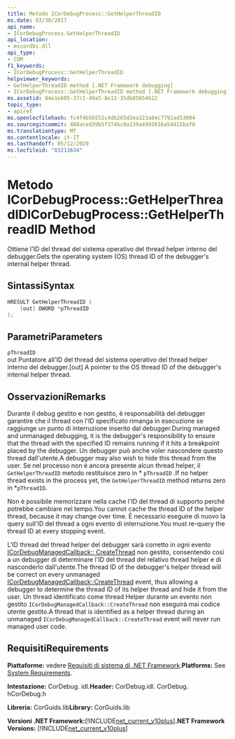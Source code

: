```yaml
---
title: Metodo ICorDebugProcess::GetHelperThreadID
ms.date: 03/30/2017
api_name:
- ICorDebugProcess.GetHelperThreadID
api_location:
- mscordbi.dll
api_type:
- COM
f1_keywords:
- ICorDebugProcess::GetHelperThreadID
helpviewer_keywords:
- GetHelperThreadID method [.NET Framework debugging]
- ICorDebugProcess::GetHelperThreadID method [.NET Framework debugging]
ms.assetid: 84e1e605-37c1-49a5-8e12-35db85654622
topic_type:
- apiref
ms.openlocfilehash: fc4f4b56552c4db265d2ea123a84c7792ad53094
ms.sourcegitcommit: 488aced39b5f374bc0a139a4993616a54d15baf0
ms.translationtype: MT
ms.contentlocale: it-IT
ms.lasthandoff: 05/12/2020
ms.locfileid: "83213634"
---
```

# <a name="icordebugprocessgethelperthreadid-method"></a><span data-ttu-id="f62b1-102">Metodo ICorDebugProcess::GetHelperThreadID</span><span class="sxs-lookup"><span data-stu-id="f62b1-102">ICorDebugProcess::GetHelperThreadID Method</span></span>
<span data-ttu-id="f62b1-103">Ottiene l'ID del thread del sistema operativo del thread helper interno del debugger.</span><span class="sxs-lookup"><span data-stu-id="f62b1-103">Gets the operating system (OS) thread ID of the debugger's internal helper thread.</span></span>  
  
## <a name="syntax"></a><span data-ttu-id="f62b1-104">Sintassi</span><span class="sxs-lookup"><span data-stu-id="f62b1-104">Syntax</span></span>  
  
```cpp  
HRESULT GetHelperThreadID (  
    [out] DWORD *pThreadID  
);  
```  
  
## <a name="parameters"></a><span data-ttu-id="f62b1-105">Parametri</span><span class="sxs-lookup"><span data-stu-id="f62b1-105">Parameters</span></span>  
 `pThreadID`  
 <span data-ttu-id="f62b1-106">out Puntatore all'ID del thread del sistema operativo del thread helper interno del debugger.</span><span class="sxs-lookup"><span data-stu-id="f62b1-106">[out] A pointer to the OS thread ID of the debugger's internal helper thread.</span></span>  
  
## <a name="remarks"></a><span data-ttu-id="f62b1-107">Osservazioni</span><span class="sxs-lookup"><span data-stu-id="f62b1-107">Remarks</span></span>  
 <span data-ttu-id="f62b1-108">Durante il debug gestito e non gestito, è responsabilità del debugger garantire che il thread con l'ID specificato rimanga in esecuzione se raggiunge un punto di interruzione inserito dal debugger.</span><span class="sxs-lookup"><span data-stu-id="f62b1-108">During managed and unmanaged debugging, it is the debugger's responsibility to ensure that the thread with the specified ID remains running if it hits a breakpoint placed by the debugger.</span></span> <span data-ttu-id="f62b1-109">Un debugger può anche voler nascondere questo thread dall'utente.</span><span class="sxs-lookup"><span data-stu-id="f62b1-109">A debugger may also wish to hide this thread from the user.</span></span> <span data-ttu-id="f62b1-110">Se nel processo non è ancora presente alcun thread helper, il `GetHelperThreadID` metodo restituisce zero in \* `pThreadID` .</span><span class="sxs-lookup"><span data-stu-id="f62b1-110">If no helper thread exists in the process yet, the `GetHelperThreadID` method returns zero in \*`pThreadID`.</span></span>  
  
 <span data-ttu-id="f62b1-111">Non è possibile memorizzare nella cache l'ID del thread di supporto perché potrebbe cambiare nel tempo.</span><span class="sxs-lookup"><span data-stu-id="f62b1-111">You cannot cache the thread ID of the helper thread, because it may change over time.</span></span> <span data-ttu-id="f62b1-112">È necessario eseguire di nuovo la query sull'ID del thread a ogni evento di interruzione.</span><span class="sxs-lookup"><span data-stu-id="f62b1-112">You must re-query the thread ID at every stopping event.</span></span>  
  
 <span data-ttu-id="f62b1-113">L'ID thread del thread helper del debugger sarà corretto in ogni evento [ICorDebugManagedCallback:: CreateThread](icordebugmanagedcallback-createthread-method.md) non gestito, consentendo così a un debugger di determinare l'ID del thread del relativo thread helper e di nasconderlo dall'utente.</span><span class="sxs-lookup"><span data-stu-id="f62b1-113">The thread ID of the debugger's helper thread will be correct on every unmanaged [ICorDebugManagedCallback::CreateThread](icordebugmanagedcallback-createthread-method.md) event, thus allowing a debugger to determine the thread ID of its helper thread and hide it from the user.</span></span> <span data-ttu-id="f62b1-114">Un thread identificato come thread Helper durante un evento non gestito `ICorDebugManagedCallback::CreateThread` non eseguirà mai codice utente gestito.</span><span class="sxs-lookup"><span data-stu-id="f62b1-114">A thread that is identified as a helper thread during an unmanaged `ICorDebugManagedCallback::CreateThread` event will never run managed user code.</span></span>  
  
## <a name="requirements"></a><span data-ttu-id="f62b1-115">Requisiti</span><span class="sxs-lookup"><span data-stu-id="f62b1-115">Requirements</span></span>  
 <span data-ttu-id="f62b1-116">**Piattaforme:** vedere [Requisiti di sistema di .NET Framework](../../get-started/system-requirements.md).</span><span class="sxs-lookup"><span data-stu-id="f62b1-116">**Platforms:** See [System Requirements](../../get-started/system-requirements.md).</span></span>  
  
 <span data-ttu-id="f62b1-117">**Intestazione:** CorDebug. idl.</span><span class="sxs-lookup"><span data-stu-id="f62b1-117">**Header:** CorDebug.idl.</span></span> <span data-ttu-id="f62b1-118">CorDebug. h</span><span class="sxs-lookup"><span data-stu-id="f62b1-118">CorDebug.h</span></span>  
  
 <span data-ttu-id="f62b1-119">**Libreria:** CorGuids.lib</span><span class="sxs-lookup"><span data-stu-id="f62b1-119">**Library:** CorGuids.lib</span></span>  
  
 <span data-ttu-id="f62b1-120">**Versioni .NET Framework:**[!INCLUDE[net_current_v10plus](../../../../includes/net-current-v10plus-md.md)]</span><span class="sxs-lookup"><span data-stu-id="f62b1-120">**.NET Framework Versions:** [!INCLUDE[net_current_v10plus](../../../../includes/net-current-v10plus-md.md)]</span></span>

